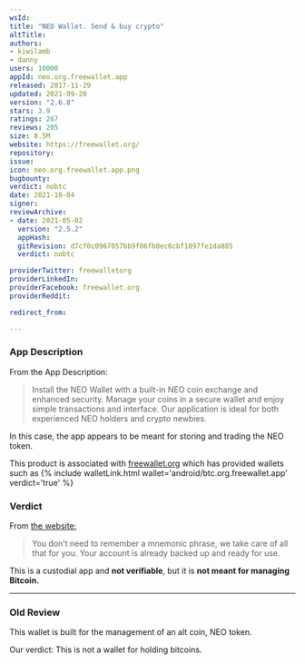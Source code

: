 ```yaml
---
wsId: 
title: "NEO Wallet. Send & buy crypto"
altTitle: 
authors:
- kiwilamb
- danny
users: 10000
appId: neo.org.freewallet.app
released: 2017-11-29
updated: 2021-09-20
version: "2.6.8"
stars: 3.9
ratings: 267
reviews: 205
size: 8.5M
website: https://freewallet.org/
repository: 
issue: 
icon: neo.org.freewallet.app.png
bugbounty: 
verdict: nobtc
date: 2021-10-04
signer: 
reviewArchive:
- date: 2021-05-02
  version: "2.5.2"
  appHash: 
  gitRevision: d7cf0c0967057bb9f06fb8ec6cbf1097fe1da885
  verdict: nobtc

providerTwitter: freewalletorg
providerLinkedIn: 
providerFacebook: freewallet.org
providerReddit: 

redirect_from:

---
```



### App Description
From the App Description:

> Install the NEO Wallet with a built-in NEO coin exchange and enhanced security. Manage your coins in a secure wallet and enjoy simple transactions and interface. Our application is ideal for both experienced NEO holders and crypto newbies.

In this case, the app appears to be meant for storing and trading the NEO token. 

This product is associated with [freewallet.org](https://freewallet.org) which has provided wallets such as {% include walletLink.html wallet='android/btc.org.freewallet.app' verdict='true' %}

### Verdict
From [the website:](https://freewallet.org/neo-wallet)

> You don’t need to remember a mnemonic phrase, we take care of all that for you. Your account is already backed up and ready for use.

This is a custodial app and **not verifiable**, but it is __not meant for managing Bitcoin.__

---
### Old Review

This wallet is built for the management of an alt coin, NEO token.

Our verdict: This is not a wallet for holding bitcoins.

